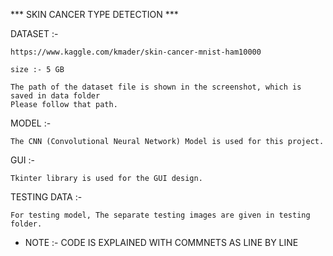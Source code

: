 ***            SKIN CANCER TYPE DETECTION           ***

DATASET :-

    https://www.kaggle.com/kmader/skin-cancer-mnist-ham10000

    size :- 5 GB

    The path of the dataset file is shown in the screenshot, which is saved in data folder
    Please follow that path.


MODEL :-

    The CNN (Convolutional Neural Network) Model is used for this project.


GUI :-

    Tkinter library is used for the GUI design.

TESTING DATA :-

    For testing model, The separate testing images are given in testing folder.


* NOTE :- CODE IS EXPLAINED WITH COMMNETS AS LINE BY LINE